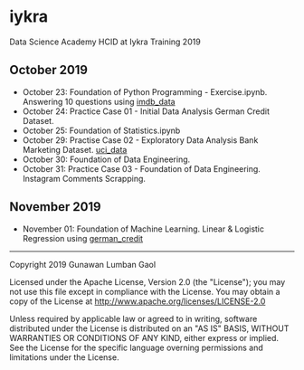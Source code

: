# iykra
Data Science Academy HCID at Iykra Training 2019

## October 2019
* October 23: Foundation of Python Programming - Exercise.ipynb. Answering 10 questions using [imdb_data](https://github.com/scalabretta/GroupProject--IMDB/tree/master/Dataset)
* October 24: Practice Case 01 - Initial Data Analysis German Credit Dataset.
* October 25: Foundation of Statistics.ipynb
* October 29: Practise Case 02 - Exploratory Data Analysis Bank Marketing Dataset. [uci_data](https://archive.ics.uci.edu/ml/datasets/bank+marketing)
* October 30: Foundation of Data Engineering.
* October 31: Practice Case 03 - Foundation of Data Engineering. Instagram Comments Scrapping.

## November 2019
* November 01: Foundation of Machine Learning. Linear & Logistic Regression using [german_credit](https://archive.ics.uci.edu/ml/datasets/Statlog+(German+Credit+Data))

<hr>
Copyright 2019 Gunawan Lumban Gaol

Licensed under the Apache License, Version 2.0 (the "License"); you may not use this file except in compliance with the License. You may obtain a copy of the License at http://www.apache.org/licenses/LICENSE-2.0

Unless required by applicable law or agreed to in writing, software distributed under the License is distributed on an "AS IS" BASIS, WITHOUT WARRANTIES OR CONDITIONS OF ANY KIND, either express or implied. See the License for the specific language overning permissions and limitations under the License.